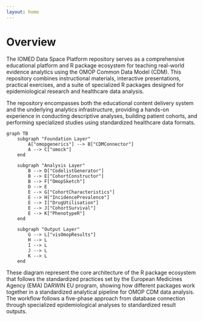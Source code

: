 ```yaml
---
layout: home
---
```


# Overview


The IOMED Data Space Platform repository serves as a comprehensive educational
platform and R package ecosystem for teaching real-world evidence analytics
using the OMOP Common Data Model (CDM). This repository combines instructional
materials, interactive presentations, practical exercises, and a suite of
specialized R packages designed for epidemiological research and healthcare
data analysis.

The repository encompasses both the educational content delivery system and the
underlying analytics infrastructure, providing a hands-on experience in
conducting descriptive analyses, building patient cohorts, and performing
specialized studies using standardized healthcare data formats.

```mermaid
graph TB
    subgraph "Foundation Layer"
        A["omopgenerics"] --> B["CDMConnector"]
        A --> C["omock"]
    end

    subgraph "Analysis Layer"
        B --> D["CodelistGenerator"]
        B --> E["CohortConstructor"]
        B --> F["OmopSketch"]
        D --> E
        E --> G["CohortCharacteristics"]
        E --> H["IncidencePrevalence"]
        E --> I["DrugUtilisation"]
        E --> J["CohortSurvival"]
        E --> K["PhenotypeR"]
    end

    subgraph "Output Layer"
        G --> L["visOmopResults"]
        H --> L
        I --> L
        J --> L
        K --> L
    end
```

These diagram represent the core architecture of the R package ecosystem that
follows the standardized practices set by the European Medicines Agency (EMA)
DARWIN EU program, showing how different packages work together in a
standardized analytical pipeline for OMOP CDM data analysis. The workflow
follows a five-phase approach from database connection through specialized
epidemiological analyses to standardized result outputs.

